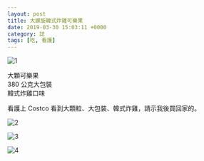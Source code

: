 ```yaml
---
layout: post
title: 大螺旋韓式炸雞可樂果
date: 2019-03-30 15:03:11 +0000
category: 誌
tags: [吃, 看護]
---
```



![1](/blog/assets/images/2019/2px1.jpg)

大顆可樂果<br />
380 公克大包裝<br />
韓式炸雞口味<br />

<!--more-->

看護上 Costco 看到大顆粒、大包裝、韓式炸雞，請示我後買回家的。

![2](/blog/assets/images/2019/2px2.jpg)

![3](/blog/assets/images/2019/2px3.jpg)

![4](/blog/assets/images/2019/2px3.jpg)
